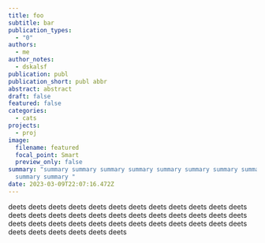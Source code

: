 ```yaml
---
title: foo
subtitle: bar
publication_types:
  - "0"
authors:
  - me
author_notes:
  - dskalsf
publication: publ
publication_short: publ abbr
abstract: abstract
draft: false
featured: false
categories:
  - cats
projects:
  - proj
image:
  filename: featured
  focal_point: Smart
  preview_only: false
summary: "summary summary summary summary summary summary summary summary
  summary summary "
date: 2023-03-09T22:07:16.472Z
---
```

d﻿eets deets d﻿eets deets d﻿eets deets d﻿eets deets d﻿eets deets d﻿eets deets d﻿eets deets d﻿eets deets d﻿eets deets d﻿eets deets d﻿eets deets d﻿eets deets d﻿eets deets d﻿eets deets d﻿eets deets d﻿eets deets d﻿eets deets d﻿eets deets d﻿eets deets d﻿eets deets d﻿eets deets